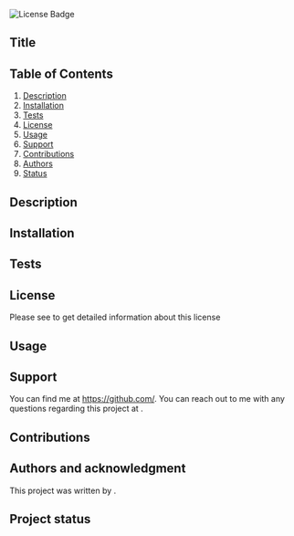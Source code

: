 ![License Badge](https://img.shields.io/badge/undefined-blue)
## Title
  
  
  ## Table of Contents 
1. [Description](#description)
2. [Installation](#installation)
3. [Tests](#tests)
4. [License](#license)
5. [Usage](#usage)
6. [Support](#support)
7. [Contributions](#contributions)
8. [Authors](#authors)
9. [Status](#status)
## Description
  
  
  ## Installation
  
  
  ## Tests
   
## License 
Please see  to get detailed information about this license


## Usage
  
  
  ## Support
  You can find me at https://github.com/. You can reach out to me with any questions regarding this project at .
  
  ## Contributions
  
  
  ## Authors and acknowledgment
  This project was written by .
  
  ## Project status